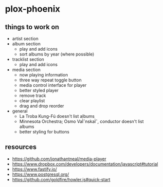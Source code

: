 # plox-phoenix

## things to work on

-   artist section
-   album section
    -   play and add icons
    -   sort albums by year (where possible)
-   tracklist section
    -   play and add icons
-   media section
    -   now playing information
    -   three way repeat toggle button
    -   media control interface for player
    -   better styled player
    -   remove track
    -   clear playlist
    -   drag and drop reorder
-   general
    -   La Troba Kung-Fú doesn't list albums
    -   Minnesota Orchestra; Osmo VaÌˆnskaÌˆ, conductor doesn't list albums
    -   better styling for buttons

## resources

-   https://github.com/jonathantneal/media-player
-   https://www.dropbox.com/developers/documentation/javascript#tutorial
-   https://www.fastify.io/
-   https://www.postgresql.org/
-   https://github.com/goldfire/howler.js#quick-start
